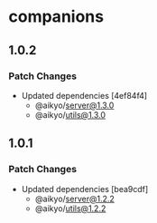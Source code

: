 # companions

## 1.0.2

### Patch Changes

- Updated dependencies [4ef84f4]
  - @aikyo/server@1.3.0
  - @aikyo/utils@1.3.0

## 1.0.1

### Patch Changes

- Updated dependencies [bea9cdf]
  - @aikyo/server@1.2.2
  - @aikyo/utils@1.2.2
